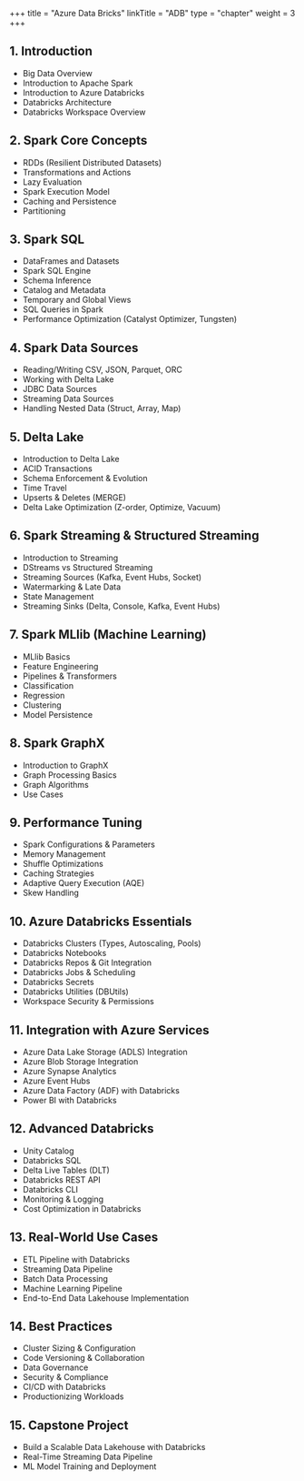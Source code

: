 +++
title = "Azure Data Bricks"
linkTitle = "ADB"
type = "chapter"
weight = 3
+++


## 1. Introduction
- Big Data Overview
- Introduction to Apache Spark
- Introduction to Azure Databricks
- Databricks Architecture
- Databricks Workspace Overview

## 2. Spark Core Concepts
- RDDs (Resilient Distributed Datasets)
- Transformations and Actions
- Lazy Evaluation
- Spark Execution Model
- Caching and Persistence
- Partitioning

## 3. Spark SQL
- DataFrames and Datasets
- Spark SQL Engine
- Schema Inference
- Catalog and Metadata
- Temporary and Global Views
- SQL Queries in Spark
- Performance Optimization (Catalyst Optimizer, Tungsten)

## 4. Spark Data Sources
- Reading/Writing CSV, JSON, Parquet, ORC
- Working with Delta Lake
- JDBC Data Sources
- Streaming Data Sources
- Handling Nested Data (Struct, Array, Map)

## 5. Delta Lake
- Introduction to Delta Lake
- ACID Transactions
- Schema Enforcement & Evolution
- Time Travel
- Upserts & Deletes (MERGE)
- Delta Lake Optimization (Z-order, Optimize, Vacuum)

## 6. Spark Streaming & Structured Streaming
- Introduction to Streaming
- DStreams vs Structured Streaming
- Streaming Sources (Kafka, Event Hubs, Socket)
- Watermarking & Late Data
- State Management
- Streaming Sinks (Delta, Console, Kafka, Event Hubs)

## 7. Spark MLlib (Machine Learning)
- MLlib Basics
- Feature Engineering
- Pipelines & Transformers
- Classification
- Regression
- Clustering
- Model Persistence

## 8. Spark GraphX
- Introduction to GraphX
- Graph Processing Basics
- Graph Algorithms
- Use Cases

## 9. Performance Tuning
- Spark Configurations & Parameters
- Memory Management
- Shuffle Optimizations
- Caching Strategies
- Adaptive Query Execution (AQE)
- Skew Handling

## 10. Azure Databricks Essentials
- Databricks Clusters (Types, Autoscaling, Pools)
- Databricks Notebooks
- Databricks Repos & Git Integration
- Databricks Jobs & Scheduling
- Databricks Secrets
- Databricks Utilities (DBUtils)
- Workspace Security & Permissions

## 11. Integration with Azure Services
- Azure Data Lake Storage (ADLS) Integration
- Azure Blob Storage Integration
- Azure Synapse Analytics
- Azure Event Hubs
- Azure Data Factory (ADF) with Databricks
- Power BI with Databricks

## 12. Advanced Databricks
- Unity Catalog
- Databricks SQL
- Delta Live Tables (DLT)
- Databricks REST API
- Databricks CLI
- Monitoring & Logging
- Cost Optimization in Databricks

## 13. Real-World Use Cases
- ETL Pipeline with Databricks
- Streaming Data Pipeline
- Batch Data Processing
- Machine Learning Pipeline
- End-to-End Data Lakehouse Implementation

## 14. Best Practices
- Cluster Sizing & Configuration
- Code Versioning & Collaboration
- Data Governance
- Security & Compliance
- CI/CD with Databricks
- Productionizing Workloads

## 15. Capstone Project
- Build a Scalable Data Lakehouse with Databricks
- Real-Time Streaming Data Pipeline
- ML Model Training and Deployment
